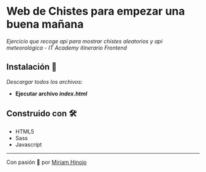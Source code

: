 # Web de Chistes para empezar una buena mañana

_Ejercicio que recoge api para mostrar chistes aleatorios y api meteorológica - IT Academy itinerario Frontend_

## Instalación 🔧

_Descargar todos los archivos:_
* **Ejecutar archivo _index.html_**

## Construido con 🛠️

* HTML5
* Sass
* Javascript

---

Con pasión 🚀 por [Miriam Hinojo](https://github.com/stilografica/)



